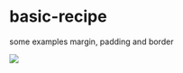 # basic-recipe
some examples margin, padding and border


![](https://brucehillwalley.github.io/basic-recipe/)
